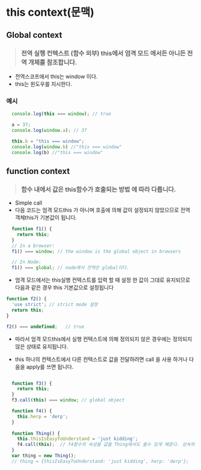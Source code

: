 
# this context(문맥)
 ## Global context
 > ### 전역 실행 컨텍스트 (함수 외부) this에서 엄격 모드 에서든 아니든 전역 개체를 참조합니다.
+ 전역스코프에서 this는 window 이다.
+ this는 윈도우를 지시한다.
### 예시
```javascript
  console.log(this === window); // true

  a = 37;
  console.log(window.a); // 37

  this.b = "this === window";
  console.log(window.b) //"this === window"
  console.log(b) //"this === window"
```
 ## function context
 > ### 함수 내에서 값은 this함수가 호출되는 방법 에 따라 다릅니다.
 + Simple call
 + 다음 코드는 엄격 모드this 가 아니며 호출에 의해 값이 설정되지 않았으므로 전역 객체this가 기본값이 됩니다.
```javascript
  function f1() {
    return this;
  }
  // In a browser:
  f1() === window; // the window is the global object in browsers

  // In Node:
  f1() === global; // node에서 전역은 global이다.
```
  + 엄격 모드에서는 this실행 컨텍스트를 입력 할 때 설정 한 값이 그대로 유지되므로 다음과 같은 경우 this 기본값으로 설정됩니다 
  ```javascript
  function f2() {
    'use strict'; // strict mode 설정
    return this;
  }

  f2() === undefined;   // true
```
  + 따라서 엄격 모드this에서 실행 컨텍스트에 의해 정의되지 않은  경우에는 정의되지 않은 상태로 유지됩니다.

  + this 하나의 컨텍스트에서 다른 컨텍스트로 값을 전달하려면  call 을 사용  하거나 다음을 apply를 쓰면 됩니다.
```javascript

  function f3() {  
    return this;
  }
  f3.call(this) === window; // global object

  function f4() {
    this.herp = 'derp';
  }
  
  function Thing() {
    this.thisIsEasyToUnderstand = 'just kidding';
    f4.call(this);  // f4함수의 속성을 값을 Thing에서도 쓸수 있게 해준다. 상속의 개념!! 빌려쓸수 있다!!!
  }
  var thing = new Thing(); 
  // thing = {thisIsEasyToUnderstand: 'just kidding', herp: 'derp'};

```
 